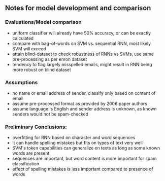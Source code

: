 ## Notes for model development and comparison

### Evaluations/Model comparison
* uniform classifier will already have 50% accuracy, or can be exactly calculated
* compare with bag-of-words on SVM vs. sequential RNN, most likely SVM will exceed
* attain blind-dataset to check robustness of RNNs vs SVMs, use same pre-processing as per enron dataset
* tendency to flag largely misspelled emails, might result in RNN being more robust on blind dataset

### Assumptions
* no name or email address of sender, classify only based on content of email
* assume pre-processed format as provided by 2006 paper authors
* assume language is English and sender address is unknown, as known senders would not be spam-checked

### Preliminary Conclusions:
* overfitting for RNN based on character and word sequences
* it can handle spelling mistakes but fits on types of text very well
* SVM's token capabilities can generalize on texts as long as some known words are present
* sequences are important, but word content is more important for spam classification
* effect of spelling mistakes is less important compared to presence of words
